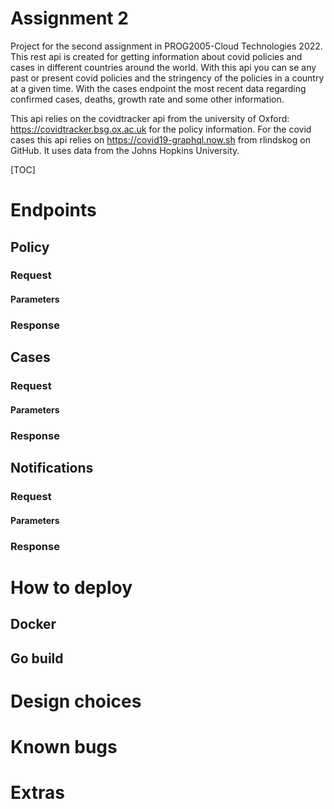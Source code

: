 # Assignment 2

Project for the second assignment in PROG2005-Cloud Technologies 2022. This rest api is created for getting information
about covid policies and cases in different countries around the world. With this api you can se any past or present
covid policies and the stringency of the policies in a country at a given time. With the cases endpoint the most recent
data regarding confirmed cases, deaths, growth rate and some other information.

This api relies on the covidtracker api from the university of Oxford: https://covidtracker.bsg.ox.ac.uk for the policy
information. For the covid cases this api relies on https://covid19-graphql.now.sh from rlindskog on GitHub. It uses
data from the Johns Hopkins University.

[TOC]

# Endpoints

## Policy

### Request

#### Parameters

### Response

## Cases

### Request

#### Parameters

### Response

## Notifications

### Request

#### Parameters

### Response

# How to deploy

## Docker

## Go build

# Design choices

# Known bugs

# Extras